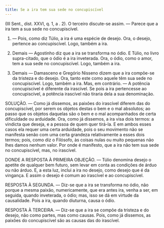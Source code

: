 ```yaml
---
title: Se a ira tem sua sede no concupiscível
---
```


(III Sent., dist. XXVI, q. 1, a . 2).
  O terceiro discute-se assim. — Parece que a ira tem a sua sede no concupiscível.  

1. — Pois, como diz Túlio, a ira é uma espécie de desejo. Ora, o desejo, pertence ao concupiscível. Logo, também a ira.  

2. Demais — Agostinho diz que a ira se transforma no ódio. E Túlio, no livro supra-citado, que o ódio é a ira inveterada. Ora, o ódio, como o amor, tem a sua sede no concupiscível. Logo, também a ira.  

3. Demais — Damasceno e Gregório Nisseno dizem que a ira compõe-se da tristeza e do desejo. Ora, tanto este como aquele têm sua sede no concupiscível. Logo, também a ira.  Mas, em contrário. — A potência concupiscível é diferente da irascível. Se pois a ira pertencesse ao concupiscível, a potência irascível não tiraria dela a sua denominação.  

SOLUÇÃO. — Como já dissemos, as paixões do irascível diferem das do concupiscível, por serem os objetos destas o bem e o mal absolutos; ao passo que os objetos daquelas são o bem e o mal acompanhados de certa dificuldade ou arduidade. Ora, como já dissemos, a ira visa dois termos: a vindicta que deseja, e a pessoa de quem quer tirá-la. E em ambos esses casos ela requer uma certa arduidade, pois o seu movimento não se manifesta senão com uma certa grandeza relativamente a esses dois termos; pois, como diz o Filósofo, às coisas nulas ou muito pequenas não lhes damos nenhum valor. Por onde é manifesto, que a ira não tem sua sede no concupiscível, mas, no irascível.  

DONDE A RESPOSTA À PRIMEIRA OBJEÇÃO. — Túlio denomina desejo o apetite de qualquer bem futuro, sem levar em conta as condições de árduo ou não árduo. E, a esta luz, inclui a ira no desejo, como desejo que é da vingança. E assim o desejo é comum ao irascível e ao concupiscível.  

RESPOSTA À SEGUNDA. — Diz-se que a ira se transforma no ódio, não porque a mesma paixão, numericamente, que era antes ira, venha a ser, em seguida, quando inveterada, o ódio; mas, isso se dá em virtude da causalidade. Pois a ira, quando diuturna, causa o ódio.  

RESPOSTA À TERCEIRA. — Diz-se que a ira se compõe da tristeza e do desejo, não como partes, mas como causas. Pois, como já dissemos, as paixões do concupiscível são as causas das do irascível.
